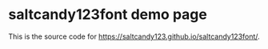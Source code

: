 # saltcandy123font demo page

This is the source code for <https://saltcandy123.github.io/saltcandy123font/>.
